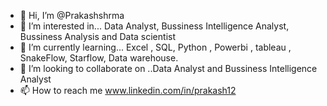 - 👋 Hi, I’m @Prakashshrma
- 👀 I’m interested in... Data Analyst, Bussiness Intelligence Analyst, Bussiness Analysis and Data scientist
- 🌱 I’m currently learning... Excel , SQL, Python , Powerbi , tableau , SnakeFlow, Starflow, Data warehouse.
- 💞️ I’m looking to collaborate on ..Data Analyst and Bussiness Intelligence Analyst
- 📫 How to reach me www.linkedin.com/in/prakash12

<!---
Prakashshrma/Prakashshrma is a ✨ special ✨ repository because its `README.md` (this file) appears on your GitHub profile.
You can click the Preview link to take a look at your changes.
--->
